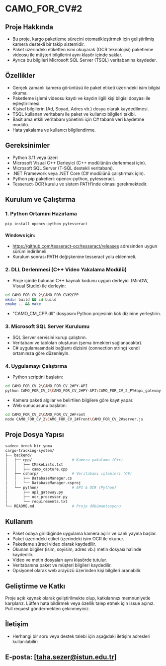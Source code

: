 # CAMO_FOR_CV#2

## Proje Hakkında
- Bu proje, kargo paketleme sürecini otomatikleştirmek için geliştirilmiş kamera destekli bir takip sistemidir. 
- Paket üzerindeki etiketten ismi okuyarak (OCR teknolojisi) paketleme videosu ile müşteri bilgilerini aynı klasör içinde saklar. 
- Ayrıca bu bilgileri Microsoft SQL Server (TSQL) veritabanına kaydeder.

## Özellikler
- Gerçek zamanlı kamera görüntüsü ile paket etiketi üzerindeki isim bilgisi okuma.
- Paketleme işlemi videosu kaydı ve kaydın ilgili kişi bilgisi dosyası ile eşleştirilmesi.
- Kişisel bilgilerin (Ad, Soyad, Adres vb.) dosya olarak kaydedilmesi.
- TSQL kullanan veritabanı ile paket ve kullanıcı bilgileri takibi.
- Basit ama etkili veritabanı yönetimi için C# tabanlı veri kaydetme modülü.
- Hata yakalama ve kullanıcı bilgilendirme.

## Gereksinimler

- Python 3.11 veya üzeri
- Microsoft Visual C++ Derleyici (C++ modülünün derlenmesi için).
- Microsoft SQL Server (T-SQL destekli veritabanı).
- .NET Framework veya .NET Core (C# modülünü çalıştırmak için).
- Python pip paketleri: opencv-python, pytesseract.
- Tesseract-OCR kurulu ve sistem PATH’inde olması gerekmektedir.

## Kurulum ve Çalıştırma

 ### 1. Python Ortamını Hazırlama
``` bash
pip install opencv-python pytesseract
```
 #### Windows için:
 - https://github.com/tesseract-ocr/tesseract/releases adresinden uygun sürüm indirilmeli.
 - Kurulum sonrası PATH değişkenine tesseract yolu eklenmeli.

 ### 2. DLL Derlenmesi (C++ Video Yakalama Modülü)
- Proje içinde bulunan C++ kaynak kodunu uygun derleyici (MinGW, Visual Studio) ile derleyin:
``` bash
cd CAMO_FOR_CV_2\CAMO_FOR_CV#2CPP
mkdir build && cd build
cmake .. && make
```
- "CAMO_CM_CPP.dll" dosyasını Python projesinin kök dizinine yerleştirin.

### 3. Microsoft SQL Server Kurulumu
- SQL Server servisini kurup çalıştırın.
- Veritabanı ve tabloları oluşturun (şema örnekleri sağlanacaktır).
- C# uygulamasındaki bağlantı dizisini (connection string) kendi ortamınıza göre düzenleyin.

### 4. Uygulamayı Çalıştırma
- Python scriptini başlatın:
``` bash
cd CAMO_FOR_CV_2\CAMO_FOR_CV_2#PY-API
python CAMO_FOR_CV_2\CAMO_FOR_CV_2#PY-API\CAMO_FOR_CV_2_PY#api_gateway.py
```
- Kamera paketi algılar ve belirtilen bilgilere göre kayıt yapar.
- Web sunucusunu başlatın:
```bash
cd CAMO_FOR_CV_2\CAMO_FOR_CV_2#Front
node CAMO_FOR_CV_2\CAMO_FOR_CV_2#Front\CAMO_FOR_CV_2#server.js
```

## Proje Dosya Yapısı

``` bash
sadece örnek bir şema
cargo-tracking-system/
├── backend/
│   ├── cpp/                  # Kamera yakalama (C++)
│   │   ├── CMakeLists.txt
│   │   ├── camo_capture.cpp
│   ├── csharp/               # Veritabanı işlemleri (C#)
│   │   ├── DatabaseManager.cs
│   │   └── DatabaseManager.csproj
│   └── python/               # API & OCR (Python)
│       ├── api_gateway.py
│       ├── ocr_processor.py
│       └── requirements.txt
└── README.md                 # Proje dökümantasyonu
```
## Kullanım
- Paket odaya girildiğinde uygulama kamera açılır ve canlı yayına başlar.
- Paket üzerindeki etiket üzerindeki isim OCR ile okunur.
- Paketleme süreci video olarak kaydedilir.
- Okunan bilgiler (isim, soyisim, adres vb.) metin dosyası halinde kaydedilir.
- Video ve metin dosyaları aynı klasörde tutulur.
- Veritabanına paket ve müşteri bilgileri kaydedilir.
- Opsiyonel olarak web arayüzü üzerinden kişi bilgileri aranabilir.

## Geliştirme ve Katkı
Proje açık kaynak olarak geliştirilmekte olup, katkılarınızı memnuniyetle karşılarız.
Lütfen hata bildirmek veya özellik talep etmek için issue açınız. Pull request göndermekten çekinmeyiniz.

## İletişim
- Herhangi bir soru veya destek talebi için aşağıdaki iletişim adresleri kullanılabilir:

## E-posta: [taha.sezer@istun.edu.tr]
